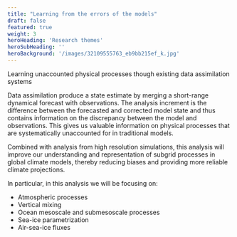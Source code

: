 ```yaml
---
title: "Learning from the errors of the models"
draft: false
featured: true
weight: 3
heroHeading: 'Research themes'
heroSubHeading: ''
heroBackground: '/images/32109555763_eb9bb215ef_k.jpg'
---
```



Learning unaccounted physical processes though existing data assimilation systems

Data assimilation produce a state estimate by merging a short-range dynamical forecast with observations. The analysis increment is the difference between the forecasted and corrected model state and thus contains information on the discrepancy between the model and observations. This gives us valuable information on physical processes that are systematically unaccounted for in traditional models. 

Combined with analysis from high resolution simulations, this analysis will improve our understanding and representation of subgrid processes in global climate models, thereby reducing biases and providing more reliable climate projections. 


In particular, in this analysis we will be focusing on:
* Atmospheric processes
* Vertical mixing
* Ocean mesoscale and submesoscale processes
* Sea-ice parametrization
* Air-sea-ice fluxes 
